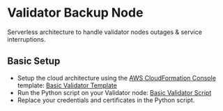 # Validator Backup Node

Serverless architecture to handle validator nodes outages & service interruptions.

## Basic Setup
* Setup the cloud architecture using the [AWS CloudFormation Console](https://console.aws.amazon.com/cloudformation/) template: [Basic Validator Template](basic/BasicServerlessValidator.yml)
* Run the Python script on your Validator node: [Basic Validator Script](basic/BasicValidatorNode.py)
* Replace your credentials and certificates in the Python script.


